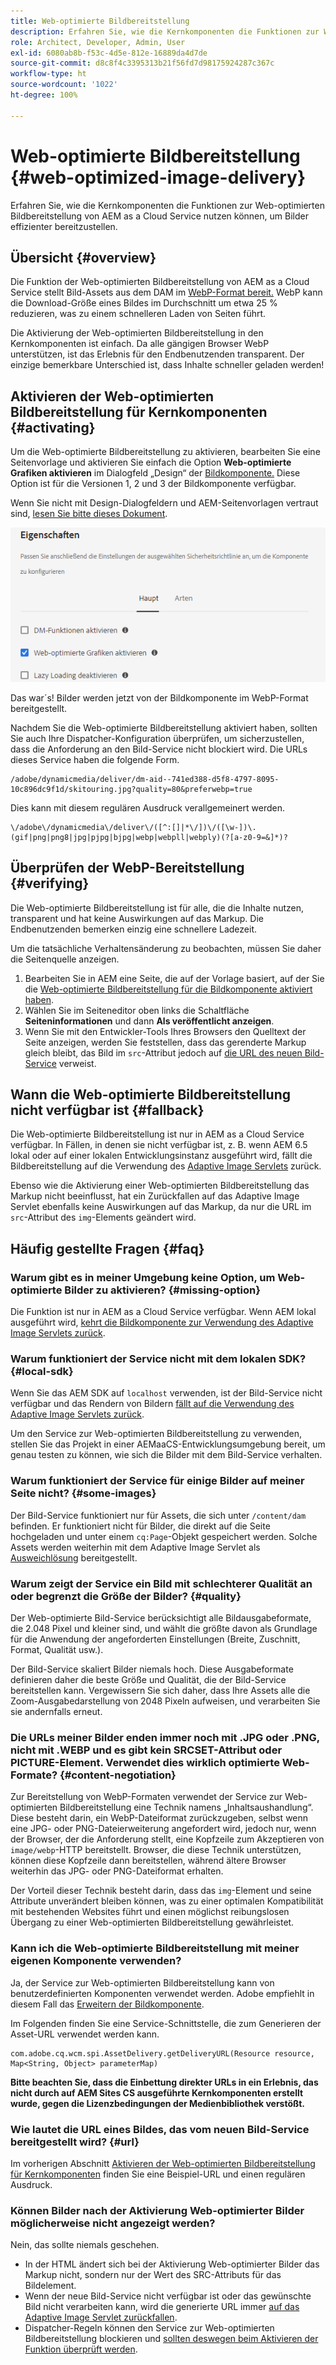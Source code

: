 ```yaml
---
title: Web-optimierte Bildbereitstellung
description: Erfahren Sie, wie die Kernkomponenten die Funktionen zur Web-optimierten Bildbereitstellung von AEM as a Cloud Service nutzen können, um Bilder effizienter bereitzustellen.
role: Architect, Developer, Admin, User
exl-id: 6080ab8b-f53c-4d5e-812e-16889da4d7de
source-git-commit: d8c8f4c3395313b21f56fd7d98175924287c367c
workflow-type: ht
source-wordcount: '1022'
ht-degree: 100%

---
```


# Web-optimierte Bildbereitstellung {#web-optimized-image-delivery}

Erfahren Sie, wie die Kernkomponenten die Funktionen zur Web-optimierten Bildbereitstellung von AEM as a Cloud Service nutzen können, um Bilder effizienter bereitzustellen.

## Übersicht {#overview}

Die Funktion der Web-optimierten Bildbereitstellung von AEM as a Cloud Service stellt Bild-Assets aus dem DAM im [WebP-Format bereit.](https://developers.google.com/speed/webp) WebP kann die Download-Größe eines Bildes im Durchschnitt um etwa 25 % reduzieren, was zu einem schnelleren Laden von Seiten führt.

Die Aktivierung der Web-optimierten Bildbereitstellung in den Kernkomponenten ist einfach. Da alle gängigen Browser WebP unterstützen, ist das Erlebnis für den Endbenutzenden transparent. Der einzige bemerkbare Unterschied ist, dass Inhalte schneller geladen werden!

## Aktivieren der Web-optimierten Bildbereitstellung für Kernkomponenten {#activating}

Um die Web-optimierte Bildbereitstellung zu aktivieren, bearbeiten Sie eine Seitenvorlage und aktivieren Sie einfach die Option **Web-optimierte Grafiken aktivieren** im Dialogfeld „Design“ der [Bildkomponente.](/help/components/image.md#design-dialog) Diese Option ist für die Versionen 1, 2 und 3 der Bildkomponente verfügbar.

Wenn Sie nicht mit Design-Dialogfeldern und AEM-Seitenvorlagen vertraut sind, [lesen Sie bitte dieses Dokument](/help/get-started/authoring.md#pre-configuring-core-components).

![Aktivierung der Web-optimierten Bildbereitstellung im Dialogfeld „Design“](/help/assets/web-optimized-image-delivery.png)

Das war´s! Bilder werden jetzt von der Bildkomponente im WebP-Format bereitgestellt.

Nachdem Sie die Web-optimierte Bildbereitstellung aktiviert haben, sollten Sie auch Ihre Dispatcher-Konfiguration überprüfen, um sicherzustellen, dass die Anforderung an den Bild-Service nicht blockiert wird. Die URLs dieses Service haben die folgende Form.

```text
/adobe/dynamicmedia/deliver/dm-aid--741ed388-d5f8-4797-8095-10c896dc9f1d/skitouring.jpg?quality=80&preferwebp=true
```

Dies kann mit diesem regulären Ausdruck verallgemeinert werden.

```text
\/adobe\/dynamicmedia\/deliver\/([^:[]|*\/])\/([\w-])\.(gif|png|png8|jpg|pjpg|bjpg|webp|webpll|webply)(?[a-z0-9=&]*)?
```

## Überprüfen der WebP-Bereitstellung {#verifying}

Die Web-optimierte Bildbereitstellung ist für alle, die die Inhalte nutzen, transparent und hat keine Auswirkungen auf das Markup. Die Endbenutzenden bemerken einzig eine schnellere Ladezeit.

Um die tatsächliche Verhaltensänderung zu beobachten, müssen Sie daher die Seitenquelle anzeigen.

1. Bearbeiten Sie in AEM eine Seite, die auf der Vorlage basiert, auf der Sie die [Web-optimierte Bildbereitstellung für die Bildkomponente aktiviert haben](#activating).
1. Wählen Sie im Seiteneditor oben links die Schaltfläche **Seiteninformationen** und dann **Als veröffentlicht anzeigen**.
1. Wenn Sie mit den Entwickler-Tools Ihres Browsers den Quelltext der Seite anzeigen, werden Sie feststellen, dass das gerenderte Markup gleich bleibt, das Bild im `src`-Attribut jedoch auf [die URL des neuen Bild-Service](#activating) verweist.

## Wann die Web-optimierte Bildbereitstellung nicht verfügbar ist {#fallback}

Die Web-optimierte Bildbereitstellung ist nur in AEM as a Cloud Service verfügbar. In Fällen, in denen sie nicht verfügbar ist, z. B. wenn AEM 6.5 lokal oder auf einer lokalen Entwicklungsinstanz ausgeführt wird, fällt die Bildbereitstellung auf die Verwendung des [Adaptive Image Servlets](/help/developing/adaptive-image-servlet.md) zurück.

Ebenso wie die Aktivierung einer Web-optimierten Bildbereitstellung das Markup nicht beeinflusst, hat ein Zurückfallen auf das Adaptive Image Servlet ebenfalls keine Auswirkungen auf das Markup, da nur die URL im `src`-Attribut des `img`-Elements geändert wird.

## Häufig gestellte Fragen {#faq}

### Warum gibt es in meiner Umgebung keine Option, um Web-optimierte Bilder zu aktivieren? {#missing-option}

Die Funktion ist nur in AEM as a Cloud Service verfügbar. Wenn AEM lokal ausgeführt wird, [kehrt die Bildkomponente zur Verwendung des Adaptive Image Servlets zurück](#fallback).

### Warum funktioniert der Service nicht mit dem lokalen SDK? {#local-sdk}

Wenn Sie das AEM SDK auf `localhost` verwenden, ist der Bild-Service nicht verfügbar und das Rendern von Bildern [fällt auf die Verwendung des Adaptive Image Servlets zurück](#fallback).

Um den Service zur Web-optimierten Bildbereitstellung zu verwenden, stellen Sie das Projekt in einer AEMaaCS-Entwicklungsumgebung bereit, um genau testen zu können, wie sich die Bilder mit dem Bild-Service verhalten.

### Warum funktioniert der Service für einige Bilder auf meiner Seite nicht? {#some-images}

Der Bild-Service funktioniert nur für Assets, die sich unter `/content/dam` befinden. Er funktioniert nicht für Bilder, die direkt auf die Seite hochgeladen und unter einem `cq:Page`-Objekt gespeichert werden. Solche Assets werden weiterhin mit dem Adaptive Image Servlet als [Ausweichlösung](#fallback) bereitgestellt.

### Warum zeigt der Service ein Bild mit schlechterer Qualität an oder begrenzt die Größe der Bilder? {#quality}

Der Web-optimierte Bild-Service berücksichtigt alle Bildausgabeformate, die 2.048 Pixel und kleiner sind, und wählt die größte davon als Grundlage für die Anwendung der angeforderten Einstellungen (Breite, Zuschnitt, Format, Qualität usw.).

Der Bild-Service skaliert Bilder niemals hoch. Diese Ausgabeformate definieren daher die beste Größe und Qualität, die der Bild-Service bereitstellen kann. Vergewissern Sie sich daher, dass Ihre Assets alle die Zoom-Ausgabedarstellung von 2048 Pixeln aufweisen, und verarbeiten Sie sie andernfalls erneut.

### Die URLs meiner Bilder enden immer noch mit .JPG oder .PNG, nicht mit .WEBP und es gibt kein SRCSET-Attribut oder PICTURE-Element. Verwendet dies wirklich optimierte Web-Formate? {#content-negotiation}

Zur Bereitstellung von WebP-Formaten verwendet der Service zur Web-optimierten Bildbereitstellung eine Technik namens „Inhaltsaushandlung“. Diese besteht darin, ein WebP-Dateiformat zurückzugeben, selbst wenn eine JPG- oder PNG-Dateierweiterung angefordert wird, jedoch nur, wenn der Browser, der die Anforderung stellt, eine Kopfzeile zum Akzeptieren von `image/webp`-HTTP bereitstellt. Browser, die diese Technik unterstützen, können diese Kopfzeile dann bereitstellen, während ältere Browser weiterhin das JPG- oder PNG-Dateiformat erhalten.

Der Vorteil dieser Technik besteht darin, dass das `img`-Element und seine Attribute unverändert bleiben können, was zu einer optimalen Kompatibilität mit bestehenden Websites führt und einen möglichst reibungslosen Übergang zu einer Web-optimierten Bildbereitstellung gewährleistet.

### Kann ich die Web-optimierte Bildbereitstellung mit meiner eigenen Komponente verwenden?

Ja, der Service zur Web-optimierten Bildbereitstellung kann von benutzerdefinierten Komponenten verwendet werden. Adobe empfiehlt in diesem Fall das [Erweitern der Bildkomponente](/help/developing/customizing.md).

Im Folgenden finden Sie eine Service-Schnittstelle, die zum Generieren der Asset-URL verwendet werden kann.

```
com.adobe.cq.wcm.spi.AssetDelivery.getDeliveryURL(Resource resource, Map<String, Object> parameterMap)
```

**Bitte beachten Sie, dass die Einbettung direkter URLs in ein Erlebnis, das nicht durch auf AEM Sites CS ausgeführte Kernkomponenten erstellt wurde, gegen die Lizenzbedingungen der Medienbibliothek verstößt.**

### Wie lautet die URL eines Bildes, das vom neuen Bild-Service bereitgestellt wird? {#url}

Im vorherigen Abschnitt [Aktivieren der Web-optimierten Bildbereitstellung für Kernkomponenten](#activating) finden Sie eine Beispiel-URL und einen regulären Ausdruck.

### Können Bilder nach der Aktivierung Web-optimierter Bilder möglicherweise nicht angezeigt werden?

Nein, das sollte niemals geschehen.

* In der HTML ändert sich bei der Aktivierung Web-optimierter Bilder das Markup nicht, sondern nur der Wert des SRC-Attributs für das Bildelement.
* Wenn der neue Bild-Service nicht verfügbar ist oder das gewünschte Bild nicht verarbeiten kann, wird die generierte URL immer [auf das Adaptive Image Servlet zurückfallen](#fallback).
* Dispatcher-Regeln können den Service zur Web-optimierten Bildbereitstellung blockieren und [sollten deswegen beim Aktivieren der Funktion überprüft werden](#activating).
